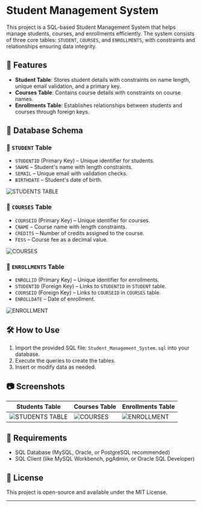 
# Student Management System

This project is a SQL-based Student Management System that helps manage students, courses, and enrollments efficiently. The system consists of three core tables: `STUDENT`, `COURSES`, and `ENROLLMENTS`, with constraints and relationships ensuring data integrity.

## 📌 Features
- **Student Table**: Stores student details with constraints on name length, unique email validation, and a primary key.
- **Courses Table**: Contains course details with constraints on course names.
- **Enrollments Table**: Establishes relationships between students and courses through foreign keys.

## 📂 Database Schema
### 📝 `STUDENT` Table
- `STUDENTID` (Primary Key) – Unique identifier for students.
- `SNAME` – Student's name with length constraints.
- `SEMAIL` – Unique email with validation checks.
- `BIRTHDATE` – Student's date of birth.

![STUDENTS TABLE ](https://github.com/user-attachments/assets/6dd41e6b-c2a2-4fa3-9962-dee3a309c59b)

### 📘 `COURSES` Table
- `COURSEID` (Primary Key) – Unique identifier for courses.
- `CNAME` – Course name with length constraints.
- `CREDITS` – Number of credits assigned to the course.
- `FESS` – Course fee as a decimal value.

![COURSES ](https://github.com/user-attachments/assets/8ef4e0bf-c18e-4d06-849d-fda9017cb1dc)

### 📑 `ENROLLMENTS` Table
- `ENROLLID` (Primary Key) – Unique identifier for enrollments.
- `STUDENTID` (Foreign Key) – Links to `STUDENTID` in `STUDENT` table.
- `COURSEID` (Foreign Key) – Links to `COURSEID` in `COURSES` table.
- `ENROLLDATE` – Date of enrollment.

![ENROLLMENT ](https://github.com/user-attachments/assets/18ef80ad-8c09-4668-a689-7fefb879837e)

## 🛠 How to Use
1. Import the provided SQL file: `Student_Management_System.sql` into your database.
2. Execute the queries to create the tables.
3. Insert or modify data as needed.

## 📷 Screenshots
| **Students Table** | **Courses Table** | **Enrollments Table** |
|--------------------|------------------|----------------------|
| ![STUDENTS TABLE ](https://github.com/user-attachments/assets/6dd41e6b-c2a2-4fa3-9962-dee3a309c59b) | ![COURSES ](https://github.com/user-attachments/assets/8ef4e0bf-c18e-4d06-849d-fda9017cb1dc) | ![ENROLLMENT ](https://github.com/user-attachments/assets/18ef80ad-8c09-4668-a689-7fefb879837e) |

## 📌 Requirements
- SQL Database (MySQL, Oracle, or PostgreSQL recommended)
- SQL Client (like MySQL Workbench, pgAdmin, or Oracle SQL Developer)

## 📜 License
This project is open-source and available under the MIT License.

---
